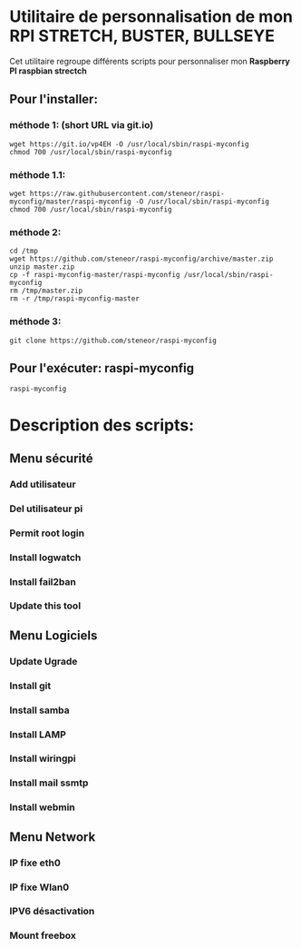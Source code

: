 # Utilitaire de personnalisation de mon RPI STRETCH, BUSTER, BULLSEYE

Cet utilitaire regroupe différents scripts pour personnaliser mon **Raspberry PI raspbian strectch**

## Pour l'installer:
### méthode 1: (short URL via git.io)
    wget https://git.io/vp4EH -O /usr/local/sbin/raspi-myconfig
    chmod 700 /usr/local/sbin/raspi-myconfig
### méthode 1.1:
    wget https://raw.githubusercontent.com/steneor/raspi-myconfig/master/raspi-myconfig -O /usr/local/sbin/raspi-myconfig
    chmod 700 /usr/local/sbin/raspi-myconfig

### méthode 2:
    cd /tmp
    wget https://github.com/steneor/raspi-myconfig/archive/master.zip
    unzip master.zip
    cp -f raspi-myconfig-master/raspi-myconfig /usr/local/sbin/raspi-myconfig
    rm /tmp/master.zip
    rm -r /tmp/raspi-myconfig-master

### méthode 3:
    git clone https://github.com/steneor/raspi-myconfig

## Pour l'exécuter: raspi-myconfig
	raspi-myconfig

# Description des scripts:
## Menu sécurité
### Add utilisateur
### Del utilisateur pi
### Permit root login
### Install logwatch
### Install fail2ban
### Update this tool
## Menu Logiciels
### Update Ugrade
### Install git
### Install samba
### Install LAMP
### Install wiringpi
### Install mail ssmtp
### Install webmin
## Menu Network
### IP fixe eth0
### IP fixe Wlan0
### IPV6 désactivation
### Mount freebox
